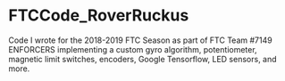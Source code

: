 # FTCCode_RoverRuckus
Code I wrote for the 2018-2019 FTC Season as part of FTC Team #7149 ENFORCERS implementing a custom gyro algorithm, potentiometer, magnetic limit switches, encoders, Google Tensorflow, LED sensors, and more.
